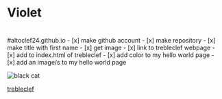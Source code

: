 <H1> Violet <H1>
</H1>
#altoclef24.github.io
- [x] make github account 
- [x] make repository
- [x] make title with first name
- [x] get image
- [x] link to trebleclef webpage
- [x] add to index.html of trebleclef
- [x] add color to my hello world page
- [x] add an image/s to my hello world page

![black cat](https://i.pinimg.com/736x/31/e8/e8/31e8e8b9af9d2982b8cd29cd73bc81eb.jpg)

[trebleclef]( https://altoclef24.github.io/trebleclef/)
